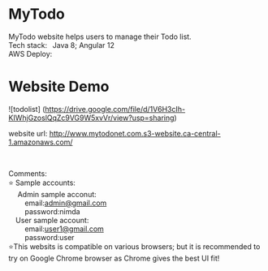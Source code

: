 # MyTodo
MyTodo website helps users to manage their Todo list.
</br>
Tech stack:&ensp;
Java 8;
Angular 12 </br>
AWS Deploy: </br>

# Website Demo
![todolist] (https://drive.google.com/file/d/1V6H3cIh-KIWhjGzoslQqZc9VG9W5xvVr/view?usp=sharing)

website url: http://www.mytodonet.com.s3-website.ca-central-1.amazonaws.com/

</br>

Comments: 
</br>
⭐ Sample accounts:
</br>
&emsp;  Admin sample acconut: 
</br>
&emsp;&emsp; email:admin@gmail.com
</br>
&emsp;&emsp; password:nimda
</br>
&emsp;User sample account:
</br>
&emsp;&emsp; email:user1@gmail.com
</br>
&emsp;&emsp; password:user
</br>
⭐This websits is compatible on various browsers; but it is recommended to try on Google Chrome browser as Chrome gives the best UI fit!

